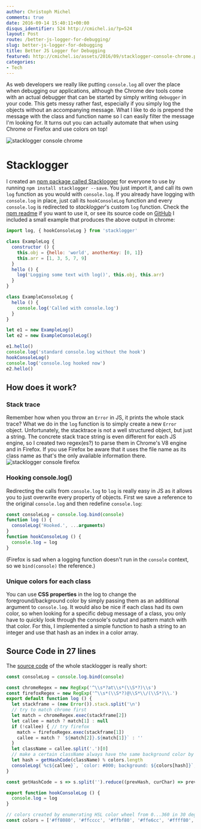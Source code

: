 ```yaml
---
author: Christoph Michel
comments: true
date: 2016-09-14 15:40:11+00:00
disqus_identifier: 524 http://cmichel.io/?p=524
layout: Post
route: /better-js-logger-for-debugging/
slug: better-js-logger-for-debugging
title: Better JS Logger for Debugging
featured: http://cmichel.io/assets/2016/09/stacklogger-console-chrome.png
categories:
- Tech
---
```

As web developers we really like putting `console.log` all over the place when debugging our applications, although the Chrome dev tools come with an actual debugger that can be started by simply writing `debugger` in your code. This gets messy rather fast, especially if you simply log the objects without an accompanying message. What I like to do is prepend the message with the class and function name so I can easily filter the message I'm looking for.
It turns out you can actually automate that when using Chrome or Firefox and use colors on top!

![stacklogger console chrome](http://cmichel.io/assets/2016/09/stacklogger-console-chrome.png)

# Stacklogger
I created an [npm package called Stacklogger](https://www.npmjs.com/package/stacklogger) for everyone to use by running `npm install stacklogger --save`. You just import it, and call its own `log` function as you would with `console.log`. If you already have logging with `console.log` in place, just call its `hookConsoleLog` function and every `console.log` is redirected to _stacklogger_'s custom `log` function. Check the [npm readme](https://www.npmjs.com/package/stacklogger) if you want to use it, or see its source code on [GitHub](https://github.com/MrToph/stacklogger)
I included a small example that produces the above output in chrome:
```javascript
import log, { hookConsoleLog } from 'stacklogger'

class ExampleLog {
  constructor () {
    this.obj = {hello: 'world', anotherKey: [0, 1]}
    this.arr = [1, 3, 5, 7, 9]
  }
  hello () {
    log('Logging some text with log()', this.obj, this.arr)
  }
}

class ExampleConsoleLog {
  hello () {
    console.log('Called with console.log')
  }
}

let e1 = new ExampleLog()
let e2 = new ExampleConsoleLog()

e1.hello()
console.log('standard console.log without the hook')
hookConsoleLog()
console.log('console.log hooked now')
e2.hello()
```
## How does it work?
### Stack trace
Remember how when you throw an `Error` in JS, it prints the whole stack trace? What we do in the `log` function is to simply create a new `Error` object. Unfortunately, the stacktrace is not a well structured object, but just a string. The concrete stack trace string is even different for each JS engine, so I created two regex(es?) to parse them in Chrome's V8 engine and in Firefox. If you use Firefox be aware that it uses the file name as its class name as that's the only available information there.
![stacklogger console firefox](http://cmichel.io/assets/2016/09/stacklogger-console-firefox.png)

### Hooking console.log()
Redirecting the calls from `console.log` to `log` is really easy in JS as it allows you to just overwrite every property of objects. First we save a reference to the original `console.log` and then redefine `console.log`:
```javascript
const consoleLog = console.log.bind(console)
function log () {
  consoleLog('Hooked.', ...arguments)
}
function hookConsoleLog () {
  console.log = log
}

```

(Firefox is sad when a logging function doesn't run in the `console` context, so we `bind(console)` the reference.)

### Unique colors for each class
You can use **CSS properties** in the log to change the foreground/background color by simply passing them as an additional argument to `console.log`. It would also be nice if each class had its own color, so when looking for a specific debug message of a class, you only have to quickly look through the console's output and pattern match with that color. For this, I implemented a simple function to hash a string to an integer and use that hash as an index in a color array.

## Source Code in 27 lines
The [source code](https://github.com/MrToph/stacklogger/blob/master/source/index.js) of the whole stacklogger is really short:
```javascript
const consoleLog = console.log.bind(console)

const chromeRegex = new RegExp('^\\s*?at\\s*(\\S*?)\\s')
const firefoxRegex = new RegExp('^\\s*(\\S*?)@\\S*\\/(\\S*)\\.')
export default function log () {
  let stackframe = (new Error()).stack.split('\n')
  // try to match chrome first
  let match = chromeRegex.exec(stackframe[2])
  let callee = match ? match[1] : null
  if (!callee) { // try firefox
    match = firefoxRegex.exec(stackframe[1])
    callee = match ? `${match[2]}.${match[1]}` : ''
  }
  let className = callee.split('.')[0]
  // make a certain className always have the same background color by computing a hash on it
  let hash = getHashCode(className) % colors.length
  consoleLog(`%c${callee}`, `color: #000; background: ${colors[hash]}`, ...arguments)
}

const getHashCode = s => s.split('').reduce((prevHash, curChar) => prevHash * 31 + curChar.charCodeAt(0), 0)

export function hookConsoleLog () {
  console.log = log
}

// colors created by enumerating HSL color wheel from 0...360 in 30 degree steps, with luminosity 75 and 90
const colors = ['#ff8080', '#ffcccc', '#ffbf80', '#ffe6cc', '#ffff80', '#ffffcc', '#bfff80', '#e6ffcc', '#80ff80', '#ccffcc', '#80ffbf', '#ccffe6', '#80ffff', '#ccffff', '#80bfff', '#cce5ff', '#8080ff', '#ccccff', '#bf80ff', '#e5ccff', '#ff80ff', '#ffccff', '#ff80bf', '#ffcce6']
```

